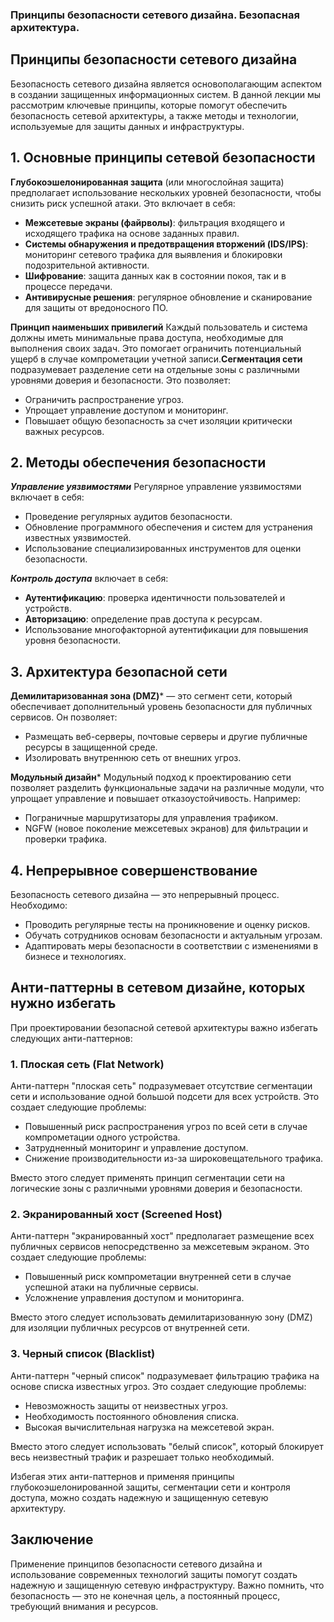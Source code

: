 ### Принципы безопасности сетевого дизайна. Безопасная архитектура.

## Принципы безопасности сетевого дизайна

Безопасность сетевого дизайна является основополагающим аспектом в создании защищенных информационных систем. В данной лекции мы рассмотрим ключевые принципы, которые помогут обеспечить безопасность сетевой архитектуры, а также методы и технологии, используемые для защиты данных и инфраструктуры.
## 1. Основные принципы сетевой безопасности
 
**Глубокоэшелонированная защита**  (или многослойная защита) предполагает использование нескольких уровней безопасности, чтобы снизить риск успешной атаки. Это включает в себя:

- **Межсетевые экраны (файрволы)**: фильтрация входящего и исходящего трафика на основе заданных правил.
- **Системы обнаружения и предотвращения вторжений (IDS/IPS)**: мониторинг сетевого трафика для выявления и блокировки подозрительной активности.
- **Шифрование**: защита данных как в состоянии покоя, так и в процессе передачи.
- **Антивирусные решения**: регулярное обновление и сканирование для защиты от вредоносного ПО.

**Принцип наименьших привилегий** Каждый пользователь и система должны иметь минимальные права доступа, необходимые для выполнения своих задач. Это помогает ограничить потенциальный ущерб в случае компрометации учетной записи.**Сегментация сети** подразумевает разделение сети на отдельные зоны с различными уровнями доверия и безопасности.
Это позволяет:
- Ограничить распространение угроз.
- Упрощает управление доступом и мониторинг.
- Повышает общую безопасность за счет изоляции критически важных ресурсов.

## 2. Методы обеспечения безопасности

***Управление уязвимостями*** Регулярное управление уязвимостями включает в себя:

- Проведение регулярных аудитов безопасности.
- Обновление программного обеспечения и систем для устранения известных уязвимостей.
- Использование специализированных инструментов для оценки безопасности.

***Контроль доступа*** включает в себя:

- **Аутентификацию**: проверка идентичности пользователей и устройств.
- **Авторизацию**: определение прав доступа к ресурсам.
- Использование многофакторной аутентификации для повышения уровня безопасности.

## 3. Архитектура безопасной сети

**Демилитаризованная зона (DMZ)***  — это сегмент сети, который обеспечивает дополнительный уровень безопасности для публичных сервисов. Он позволяет:

- Размещать веб-серверы, почтовые серверы и другие публичные ресурсы в защищенной среде.
- Изолировать внутреннюю сеть от внешних угроз.

**Модульный дизайн*** Модульный подход к проектированию сети позволяет разделить функциональные задачи на различные модули, что упрощает управление и повышает отказоустойчивость. Например:

- Пограничные маршрутизаторы для управления трафиком.
- NGFW (новое поколение межсетевых экранов) для фильтрации и проверки трафика.

## 4. Непрерывное совершенствование

Безопасность сетевого дизайна — это непрерывный процесс. Необходимо:

- Проводить регулярные тесты на проникновение и оценку рисков.
- Обучать сотрудников основам безопасности и актуальным угрозам.
- Адаптировать меры безопасности в соответствии с изменениями в бизнесе и технологиях.

## Анти-паттерны в сетевом дизайне, которых нужно избегать

При проектировании безопасной сетевой архитектуры важно избегать следующих анти-паттернов:

### 1. Плоская сеть (Flat Network)

Анти-паттерн "плоская сеть" подразумевает отсутствие сегментации сети и использование одной большой подсети для всех устройств. Это создает следующие проблемы:

- Повышенный риск распространения угроз по всей сети в случае компрометации одного устройства.
- Затрудненный мониторинг и управление доступом.
- Снижение производительности из-за широковещательного трафика.

Вместо этого следует применять принцип сегментации сети на логические зоны с различными уровнями доверия и безопасности.

### 2. Экранированный хост (Screened Host)

Анти-паттерн "экранированный хост" предполагает размещение всех публичных сервисов непосредственно за межсетевым экраном. Это создает следующие проблемы:

- Повышенный риск компрометации внутренней сети в случае успешной атаки на публичные сервисы.
- Усложнение управления доступом и мониторинга.

Вместо этого следует использовать демилитаризованную зону (DMZ) для изоляции публичных ресурсов от внутренней сети.

### 3. Черный список (Blacklist)

Анти-паттерн "черный список" подразумевает фильтрацию трафика на основе списка известных угроз. Это создает следующие проблемы:

- Невозможность защиты от неизвестных угроз.
- Необходимость постоянного обновления списка.
- Высокая вычислительная нагрузка на межсетевой экран.

Вместо этого следует использовать "белый список", который блокирует весь неизвестный трафик и разрешает только необходимый.

Избегая этих анти-паттернов и применяя принципы глубокоэшелонированной защиты, сегментации сети и контроля доступа, можно создать надежную и защищенную сетевую архитектуру.
## Заключение

Применение принципов безопасности сетевого дизайна и использование современных технологий защиты помогут создать надежную и защищенную сетевую инфраструктуру. Важно помнить, что безопасность — это не конечная цель, а постоянный процесс, требующий внимания и ресурсов.